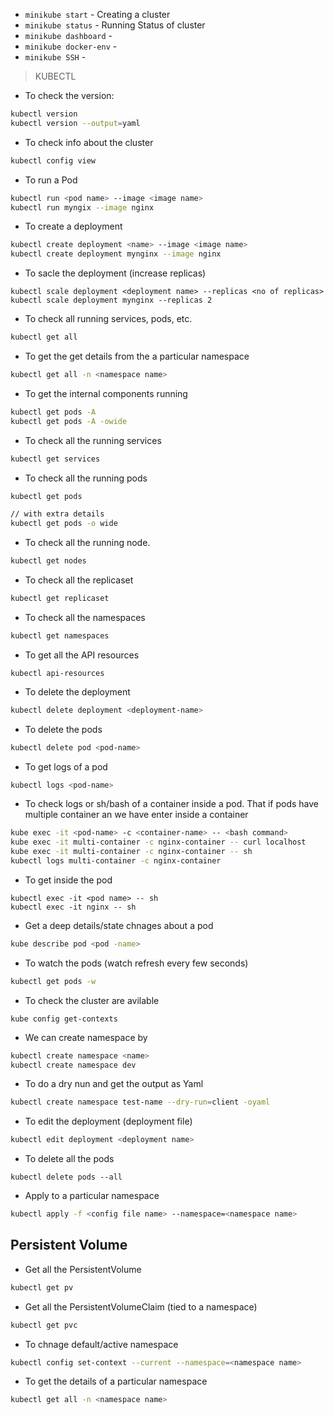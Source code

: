 - `minikube start` - Creating a cluster
- `minikube status` - Running Status of cluster
- `minikube dashboard` - 
- `minikube docker-env` -
- `minikube SSH` -

> KUBECTL


- To check the version:

```bash
kubectl version
kubectl version --output=yaml
```

- To check info about the cluster

```bash
kubectl config view
```

- To run a Pod

```bash
kubectl run <pod name> --image <image name>
kubectl run myngix --image nginx
```

- To create a deployment

```bash
kubectl create deployment <name> --image <image name>
kubectl create deployment mynginx --image nginx
```

- To sacle the deployment (increase replicas)

```
kubectl scale deployment <deployment name> --replicas <no of replicas>
kubectl scale deployment mynginx --replicas 2
```

- To check all running services, pods, etc.

```bash
kubectl get all
```

- To get the get details from the a particular namespace

```bash
kubectl get all -n <namespace name>
```

- To get the internal components running

```bash
kubectl get pods -A 
kubectl get pods -A -owide
```

- To check all the running services

```bash
kubectl get services
```

- To check all the running pods

```bash
kubectl get pods
```

```bash
// with extra details
kubectl get pods -o wide
```

- To check all the running node.

```bash
kubectl get nodes
```

- To check all the replicaset

```bash
kubectl get replicaset
```

- To check all the namespaces

```bash
kubectl get namespaces
```

- To get all the API resources

```
kubectl api-resources
```

- To delete the deployment

```bash
kubectl delete deployment <deployment-name>
```

- To delete the pods 

```bash
kubectl delete pod <pod-name>
```

- To get logs of a pod

```bash
kubectl logs <pod-name>
```

- To check logs or sh/bash of a container inside a pod. That if pods have multiple container an we have enter inside a container

```bash
kube exec -it <pod-name> -c <container-name> -- <bash command>
kube exec -it multi-container -c nginx-container -- curl localhost
kube exec -it multi-container -c nginx-container -- sh
kubectl logs multi-container -c nginx-container
```

- To get inside the pod

```
kubectl exec -it <pod name> -- sh
kubectl exec -it nginx -- sh
```

- Get a deep details/state chnages about a pod 

```bash
kube describe pod <pod -name>
```

- To watch the pods (watch refresh every few seconds)
```bash
kubectl get pods -w
```

- To check the cluster are avilable

```
kube config get-contexts
```

- We can create namespace by

```bash
kubectl create namespace <name>
kubectl create namespace dev
```

- To do a dry nun and get the output as Yaml

```bash
kubectl create namespace test-name --dry-run=client -oyaml
```

- To edit the deployment (deployment file)

```bash
kubectl edit deployment <deployment name>
```

- To delete all the pods
```
kubectl delete pods --all
```

- Apply to a particular namespace

```bash
kubectl apply -f <config file name> --namespace=<namespace name>
```

## Persistent Volume

- Get all the PersistentVolume

```bash 
kubectl get pv
```

- Get all the PersistentVolumeClaim (tied to a namespace)

```bash 
kubectl get pvc
```

- To chnage default/active namespace

```bash
kubectl config set-context --current --namespace=<namespace name>
```

- To get the details of a particular namespace

```bash 
kubectl get all -n <namespace name>
```